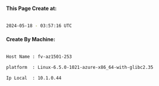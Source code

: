 
   
#### This Page Create at:

```bash

2024-05-18 - 03:57:16 UTC

```

#### Create By Machine:

```bash

Host Name : fv-az1501-253

platform  : Linux-6.5.0-1021-azure-x86_64-with-glibc2.35

Ip Local  : 10.1.0.44

```

